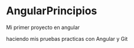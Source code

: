 # AngularPrincipios
Mi primer proyecto en angular

haciendo mis pruebas practicas con Angular y Git
